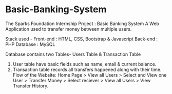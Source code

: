 # Basic-Banking-System
The Sparks Foundation Internship Project : Basic Banking System
A Web Application used to transfer money between multiple users.

Stack used - Front-end : HTML, CSS, Bootstrap & Javascript     Back-end : PHP       Database : MySQL

Database contains two Tables- Users Table & Transaction Table

1. User table have basic fields such as name, email & current balance.
2. Transaction table records all transfers happened along with their time.
Flow of the Website: Home Page > View all Users > Select and View one User > Transfer Money > Select reciever > View all Users > View Transfer History.
